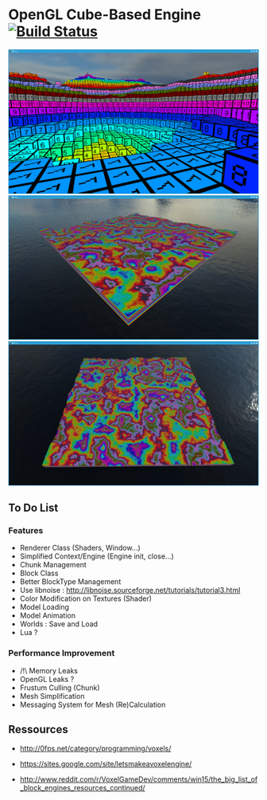 # OpenGL Cube-Based Engine [![Build Status](https://magnum.travis-ci.com/Hidjy/ogl.svg?token=Pzjze7jWwkx6xhyjKyyW&branch=master)](https://magnum.travis-ci.com/Hidjy/ogl)

![alt tag](screenshot/screen0.png)
![alt tag](screenshot/screen1.png)
![alt tag](screenshot/screen2.png)

## To Do List

### Features
* Renderer Class (Shaders, Window...)
* Simplified Context/Engine (Engine init, close...)
* Chunk Management
* Block Class
* Better BlockType Management
* Use libnoise : http://libnoise.sourceforge.net/tutorials/tutorial3.html
* Color Modification on Textures (Shader)
* Model Loading
* Model Animation
* Worlds : Save and Load
* Lua ?

### Performance Improvement
* /!\ Memory Leaks
* OpenGL Leaks ?
* Frustum Culling (Chunk)
* Mesh Simplification
* Messaging System for Mesh (Re)Calculation

## Ressources
* http://0fps.net/category/programming/voxels/
* https://sites.google.com/site/letsmakeavoxelengine/

* http://www.reddit.com/r/VoxelGameDev/comments/win15/the_big_list_of_block_engines_resources_continued/

